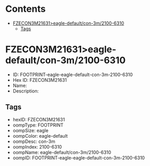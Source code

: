 



Contents
========

* [FZECON3M21631>eagle-default/con-3m/2100-6310](#fzecon3m21631eagle-defaultcon-3m2100-6310)
	* [Tags](#tags)

# FZECON3M21631>eagle-default/con-3m/2100-6310

- ID: FOOTPRINT-eagle-eagle-default-con-3m-2100-6310
- Hex ID: FZECON3M21631
- Name: 
- Description: 

## Tags

- hexID: FZECON3M21631
- oompType: FOOTPRINT
- oompSize: eagle
- oompColor: eagle-default
- oompDesc: con-3m
- oompIndex: 2100-6310
- oompName: eagle-default/con-3m/2100-6310
- oompID: FOOTPRINT-eagle-eagle-default-con-3m-2100-6310
